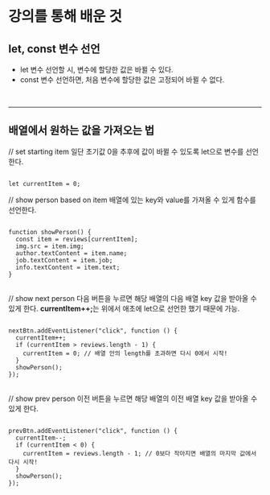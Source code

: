 <h1>강의를 통해 배운 것</h1>
<h2>let, const 변수 선언</h2>
<div>
  <ul>
    <li>let 변수 선언할 시, 변수에 할당한 값은 바뀔 수 있다.</li>
    <li>const 변수 선언하면, 처음 변수에 할당한 값은 고정되어 바뀔 수 없다.</li>
  </ul>
</div>
<br>
<hr>
<h2>배열에서 원하는 값을 가져오는 법</h2>
// set starting item 일단 초기값 0을 추후에 값이 바뀔 수 있도록 let으로 변수를 선언한다.
<pre>
<code>
let currentItem = 0;</code>
</pre>
// show person based on item 배열에 있는 key와 value를 가져올 수 있게 함수를 선언한다.
<pre>
<code>
function showPerson() {
  const item = reviews[currentItem];
  img.src = item.img;
  author.textContent = item.name;
  job.textContent = item.job;
  info.textContent = item.text;
}
</code>
</pre>
// show next person 다음 버튼을 누르면 해당 배열의 다음 배열 key 값을 받아올 수 있게 한다. <strong>currentItem++;</strong>는 위에서 애초에 let으로 선언한 했기 때문에 가능.
<pre>
<code>
nextBtn.addEventListener("click", function () {
  currentItem++;
  if (currentItem > reviews.length - 1) {
    currentItem = 0; // 배열 안의 length를 초과하면 다시 0에서 시작!
  }
  showPerson();
});
</code>
</pre>
// show prev person 이전 버튼을 누르면 해당 배열의 이전 배열 key 값을 받아올 수 있게 한다.
<pre>
<code>
prevBtn.addEventListener("click", function () {
  currentItem--;
  if (currentItem < 0) {
    currentItem = reviews.length - 1; // 0보다 작아지면 배열의 마지막 값에서 다시 시작!
  }
  showPerson();
});
</code>
</pre>
